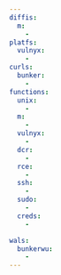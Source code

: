 ```yaml
---
diffis:
  m:
    -
platfs:
  vulnyx:
    -
curls:
  bunker:
    -
functions:
  unix:
    -
  m:
    -
  vulnyx:
    -
  dcr:
    -
  rce:
    -
  ssh:
    -
  sudo:
    -
  creds:
    -

wals:
  bunkerwu:
    -
---
```

